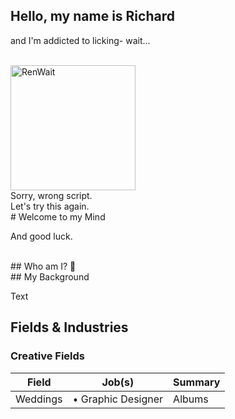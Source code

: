 ## Hello, my name is Richard

and I'm addicted to licking- wait...

<br />
<img 	src="https://bit.ly/RenWait-Parchment"
		width="200px"
		alt="RenWait"/>

<br >
Sorry, wrong script.<br />
Let's try this again.

<br >
# Welcome to my Mind

And good luck.

<br />
## Who am I? 🤔



<br />
## My Background

Text

## Fields & Industries

### Creative Fields

| __Field__ | __Job(s)__       | __Summary__
|-----------|------------------|------------
| Weddings  | • Graphic Designer | Albums
